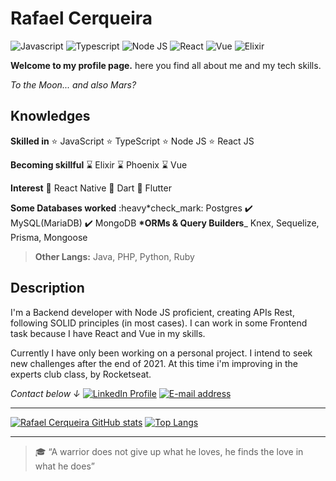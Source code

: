 # Rafael Cerqueira

![Javascript](https://img.shields.io/badge/-Javascript-F2F2F2?style=for-the-badge&logo=javascript) ![Typescript](https://img.shields.io/badge/-TypeScript-F2F2F2?style=for-the-badge&logo=typescript) ![Node JS](https://img.shields.io/badge/-Node.js-F2F2F2?style=for-the-badge&logo=node.js) ![React](https://img.shields.io/badge/-React-F2F2F2?style=for-the-badge&logo=react) ![Vue](https://img.shields.io/badge/-Vue-F2F2F2?style=for-the-badge&logo=vue.js) ![Elixir](https://img.shields.io/badge/-Elixir-F2F2F2?style=for-the-badge&logo=elixir&logoColor=660066)

**Welcome to my profile page.**
here you find all about me and my tech skills.

_To the Moon... and also Mars?_

## Knowledges

**Skilled in**
:star: JavaScript
:star: TypeScript
:star: Node JS
:star: React JS

**Becoming skillful**
:hourglass: Elixir
:hourglass: Phoenix
:hourglass: Vue

**Interest**
:eyes: React Native
:eyes: Dart
:eyes: Flutter

**Some Databases worked**
:heavy\*check_mark: Postgres
:heavy_check_mark: MySQL(MariaDB)
:heavy_check_mark: MongoDB
**\*ORMs & Query Builders**\_
Knex, Sequelize, Prisma, Mongoose

> **Other Langs:** Java, PHP, Python, Ruby

## Description

I'm a Backend developer with Node JS proficient, creating APIs Rest, following SOLID principles (in most cases). I can work in some Frontend task because I have React and Vue in my skills.

Currently I have only been working on a personal project. I intend to seek new challenges after the end of 2021. At this time i'm improving in the experts club class, by Rocketseat.

_Contact below ↓_
[![LinkedIn Profile](https://img.shields.io/badge/-linkedin-0040FF?style=for-the-badge&logo=linkedin)](https://www.linkedin.com/in/rafascerqueira/) [![E-mail address](https://img.shields.io/badge/-Gmail-F2F2F2?style=for-the-badge&logo=gmail)](https://www.linkedin.com/in/rafascerqueira/)

---

[![Rafael Cerqueira GitHub stats](https://github-readme-stats.vercel.app/api?username=rafascerqueira&show_icons=true&theme=gruvbox)](https://github.com/rafascerqueira?tab=repositories) [![Top Langs](https://github-readme-stats.vercel.app/api/top-langs/?username=rafascerqueira&layout=compact&theme=gruvbox)](https://github.com/rafascerqueira?tab=repositories)

---

> :mortar_board: “A warrior does not give up what he loves, he finds the love in what he does”
